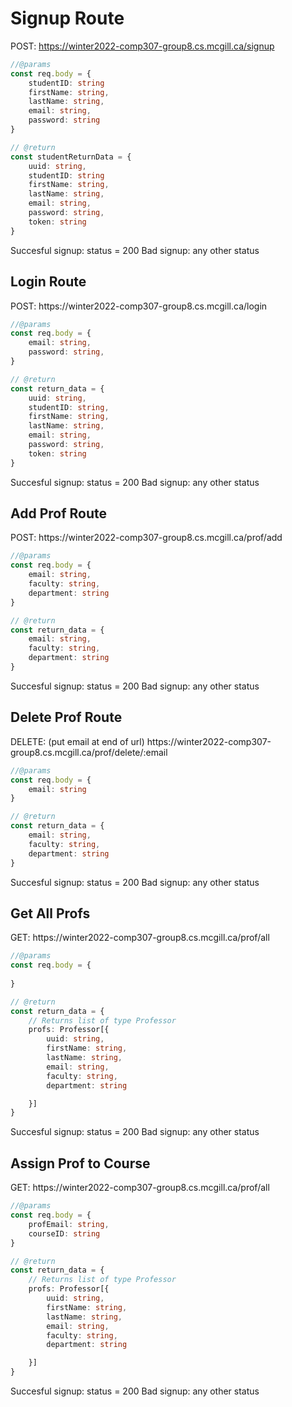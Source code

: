 
<h1>Signup Route</h1>

POST:
https://winter2022-comp307-group8.cs.mcgill.ca/signup

```typescript
//@params
const req.body = {
    studentID: string
    firstName: string,
    lastName: string,
    email: string,
    password: string
}

// @return
const studentReturnData = {
    uuid: string,
    studentID: string
    firstName: string,
    lastName: string,
    email: string,
    password: string,
    token: string
}
```

Succesful signup: status = 200
Bad signup: any other status

<h2>Login Route</h2>
POST:
https://winter2022-comp307-group8.cs.mcgill.ca/login

```typescript
//@params
const req.body = {
    email: string,
    password: string,
}

// @return
const return_data = {
    uuid: string,
    studentID: string,
    firstName: string,
    lastName: string,
    email: string,
    password: string,
    token: string
}
```

Succesful signup: status = 200
Bad signup: any other status

<h2>Add Prof Route</h2>
POST:
https://winter2022-comp307-group8.cs.mcgill.ca/prof/add

```typescript
//@params
const req.body = {
    email: string,
    faculty: string,
    department: string
}

// @return
const return_data = {
    email: string,
    faculty: string,
    department: string   
}
```
Succesful signup: status = 200
Bad signup: any other status

<h2>Delete Prof Route</h2>
DELETE: (put email at end of url)
https://winter2022-comp307-group8.cs.mcgill.ca/prof/delete/:email

```typescript
//@params
const req.body = {
    email: string
}

// @return
const return_data = {
    email: string,
    faculty: string,
    department: string   
}
```
Succesful signup: status = 200
Bad signup: any other status

<h2>Get All Profs</h2>
GET:
https://winter2022-comp307-group8.cs.mcgill.ca/prof/all

```typescript
//@params
const req.body = {
    
}

// @return
const return_data = {
    // Returns list of type Professor
    profs: Professor[{
        uuid: string,
        firstName: string,
        lastName: string,
        email: string,
        faculty: string,
        department: string

    }]
}
```
Succesful signup: status = 200
Bad signup: any other status

<h2>Assign Prof to Course</h2>
GET:
https://winter2022-comp307-group8.cs.mcgill.ca/prof/all

```typescript
//@params
const req.body = {
    profEmail: string,
    courseID: string
}

// @return
const return_data = {
    // Returns list of type Professor
    profs: Professor[{
        uuid: string,
        firstName: string,
        lastName: string,
        email: string,
        faculty: string,
        department: string

    }]
}
```
Succesful signup: status = 200
Bad signup: any other status


